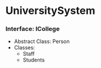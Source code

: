 # UniversitySystem

### Interface: ICollege

* Abstract Class: Person
* Classes:
    * Staff
    * Students
